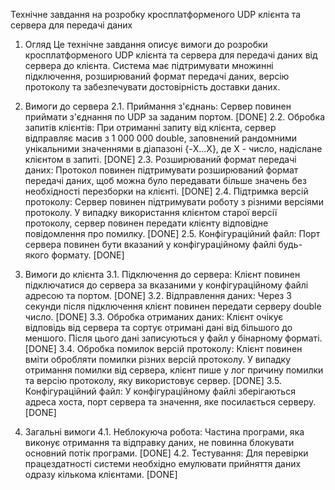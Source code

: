 Технічне завдання на розробку кросплатформеного UDP клієнта та сервера для передачі даних

1. Огляд
Це технічне завдання описує вимоги до розробки кросплатформеного UDP клієнта та сервера для передачі даних від сервера до клієнта. Система має підтримувати множинні підключення, розширюваний формат передачі даних, версію протоколу та забезпечувати достовірність доставки даних.

2. Вимоги до сервера
2.1. Приймання з'єднань: Сервер повинен приймати з'єднання по UDP за заданим портом. [DONE]
2.2. Обробка запитів клієнтів: При отриманні запиту від клієнта, сервер відправляє масив з 1 000 000 double, заповнений рандомними унікальними значеннями в діапазоні {-X...X}, де X - число, надіслане клієнтом в запиті. [DONE]
2.3. Розширюваний формат передачі даних: Протокол повинен підтримувати розширюваний формат передачі даних, щоб можна було передавати більше значень без необхідності перезборки на клієнті. [DONE]
2.4. Підтримка версій протоколу: Сервер повинен підтримувати роботу з різними версіями протоколу. У випадку використання клієнтом старої версії протоколу, сервер повинен передати клієнту відповідне повідомлення про помилку. [DONE]
2.5. Конфігураційний файл: Порт сервера повинен бути вказаний у конфігураційному файлі будь-якого формату. [DONE]

3. Вимоги до клієнта
3.1. Підключення до сервера: Клієнт повинен підключатися до сервера за вказаними у конфігураційному файлі адресою та портом. [DONE]
3.2. Відправлення даних: Через 3 секунди після підключення клієнт повинен передати серверу double число. [DONE]
3.3. Обробка отриманих даних: Клієнт очікує відповідь від сервера та сортує отримані дані від більшого до меншого. Після цього дані записуються у файл у бінарному форматі. [DONE]
3.4. Обробка помилок версій протоколу: Клієнт повинен вміти обробляти помилки різних версій протоколу. У випадку отримання помилки від сервера, клієнт пише у лог причину помилки та версію протоколу, яку використовує сервер. [DONE]
3.5. Конфігураційний файл: У конфігураційному файлі зберігаються адреса хоста, порт сервера та значення, яке посилається серверу. [DONE]

4. Загальні вимоги
4.1. Неблокуюча робота: Частина програми, яка виконує отримання та відправку даних, не повинна блокувати основний потік програми. [DONE]
4.2. Тестування: Для перевірки працездатності системи необхідно емулювати прийняття даних одразу кількома клієнтами. [DONE]

